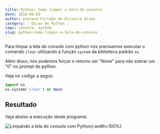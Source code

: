 ```yaml
---
title: Python: Como limpar a tela do console
date: 2018-08-03
author: Gustavo Furtado de Oliveira Alves
category: : Dicas de Python :
tags: console, system
slug: python-como-limpar-a-tela-do-console
---
```


Para limpar a tela do console com python nós precisamos executar o comando  `clear`
utilizando a função `system` da biblioteca padrão `os`.

Além disso, nós podemos forçar o retorno ser "None" para não sobrar um "0" no prompt do python.

Veja no código a seguir.

```python
import os
os.system('clear') or None
```

## Resultado

Veja abaixo a execução deste programa.

![Limpando a tela do console com Python](/images/python-como-limpar-a-tela-do-console/python-limpar-console.gif){:width=100%}
